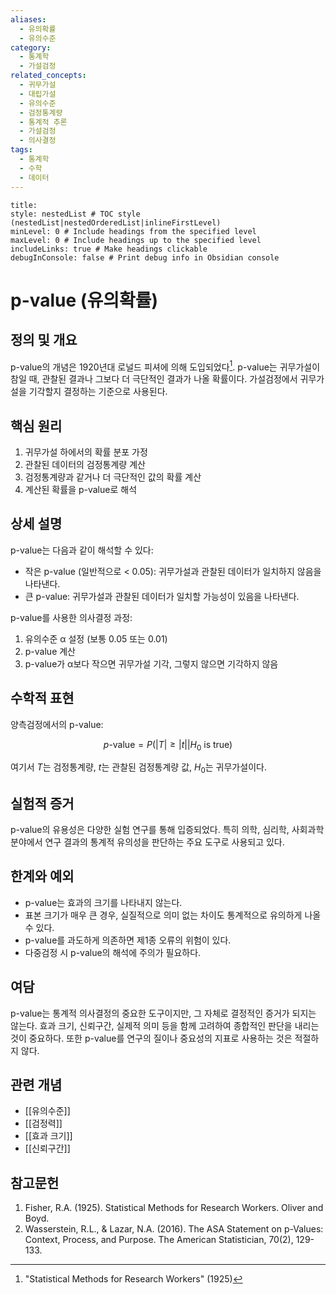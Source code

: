 ```yaml
---
aliases:
  - 유의확률
  - 유의수준
category:
  - 통계학
  - 가설검정
related_concepts:
  - 귀무가설
  - 대립가설
  - 유의수준
  - 검정통계량
  - 통계적 추론
  - 가설검정
  - 의사결정
tags:
  - 통계학
  - 수학
  - 데이터
---
```


```table-of-contents
title: 
style: nestedList # TOC style (nestedList|nestedOrderedList|inlineFirstLevel)
minLevel: 0 # Include headings from the specified level
maxLevel: 0 # Include headings up to the specified level
includeLinks: true # Make headings clickable
debugInConsole: false # Print debug info in Obsidian console
```
# p-value (유의확률)

## 정의 및 개요
p-value의 개념은 1920년대 로널드 피셔에 의해 도입되었다[^1]. p-value는 귀무가설이 참일 때, 관찰된 결과나 그보다 더 극단적인 결과가 나올 확률이다. 가설검정에서 귀무가설을 기각할지 결정하는 기준으로 사용된다.

## 핵심 원리
1. 귀무가설 하에서의 확률 분포 가정
2. 관찰된 데이터의 검정통계량 계산
3. 검정통계량과 같거나 더 극단적인 값의 확률 계산
4. 계산된 확률을 p-value로 해석

## 상세 설명
p-value는 다음과 같이 해석할 수 있다:

- 작은 p-value (일반적으로 < 0.05): 귀무가설과 관찰된 데이터가 일치하지 않음을 나타낸다.
- 큰 p-value: 귀무가설과 관찰된 데이터가 일치할 가능성이 있음을 나타낸다.

p-value를 사용한 의사결정 과정:
1. 유의수준 α 설정 (보통 0.05 또는 0.01)
2. p-value 계산
3. p-value가 α보다 작으면 귀무가설 기각, 그렇지 않으면 기각하지 않음

## 수학적 표현
양측검정에서의 p-value:

$$p\text{-value} = P(|T| \geq |t| | H_0 \text{ is true})$$

여기서 $T$는 검정통계량, $t$는 관찰된 검정통계량 값, $H_0$는 귀무가설이다.



## 실험적 증거
p-value의 유용성은 다양한 실험 연구를 통해 입증되었다. 특히 의학, 심리학, 사회과학 분야에서 연구 결과의 통계적 유의성을 판단하는 주요 도구로 사용되고 있다.

## 한계와 예외
- p-value는 효과의 크기를 나타내지 않는다.
- 표본 크기가 매우 큰 경우, 실질적으로 의미 없는 차이도 통계적으로 유의하게 나올 수 있다.
- p-value를 과도하게 의존하면 제1종 오류의 위험이 있다.
- 다중검정 시 p-value의 해석에 주의가 필요하다.


## 여담
p-value는 통계적 의사결정의 중요한 도구이지만, 그 자체로 결정적인 증거가 되지는 않는다. 효과 크기, 신뢰구간, 실제적 의미 등을 함께 고려하여 종합적인 판단을 내리는 것이 중요하다. 또한 p-value를 연구의 질이나 중요성의 지표로 사용하는 것은 적절하지 않다.

## 관련 개념
- [[유의수준]]
- [[검정력]]
- [[효과 크기]]
- [[신뢰구간]]


## 참고문헌
1. Fisher, R.A. (1925). Statistical Methods for Research Workers. Oliver and Boyd.
2. Wasserstein, R.L., & Lazar, N.A. (2016). The ASA Statement on p-Values: Context, Process, and Purpose. The American Statistician, 70(2), 129-133.



[^1]: "Statistical Methods for Research Workers" (1925)